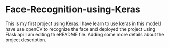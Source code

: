 # Face-Recognition-using-Keras
This is my first project using Keras.I have learn to use keras in this model.I have use openCV to recognize the face and deployed the project using Flask api 
I am editing th eREADME file. Adding some more details about the project description.
